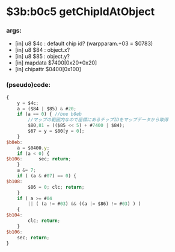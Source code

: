 ﻿
# $3b:b0c5 getChipIdAtObject


### args:
+	[in] u8 $4c : default chip id? (warpparam.+03 = $0783)
+	[in] u8 $84 : object.x?
+	[in] u8 $85 : object.y?
+	[in] mapdata $7400[0x20*0x20]
+	[in] chipattr $0400[0x100]

### (pseudo)code:
```js
{
	y = $4c;
	a = ($84 | $85) & #20;
	if (a == 0) { //bne b0eb
		//マップの範囲内なので座標にあるチップIDをマップデータから取得
		$80,81 = (($85 << 5) + #7400 | $84);
		$67 = y = $80[y = 0];
	}
$b0eb:
	a = $0400.y;
	if (a < 0) {
$b106:		sec; return;
	}
	a &= 7;
	if ( (a & #07) == 0) {
$b108:
		$86 = 0; clc; return;
	}
	if ( a >= #04 
		|| ( (a != #03) && ((a |= $86) != #03) ) )
	{
$b104:
		clc; return;
	}
$b106:
	sec; return;
}
```



